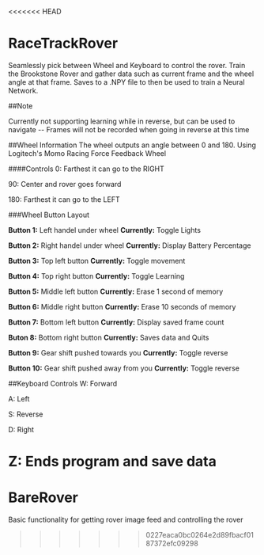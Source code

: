 <<<<<<< HEAD
# RaceTrackRover

Seamlessly pick between Wheel and Keyboard to control the rover. Train the Brookstone Rover and gather data such as current frame and the wheel angle at that frame. Saves to a .NPY file to then be used to train a Neural Network.


##Note

Currently not supporting learning while in reverse, but can be used to navigate -- Frames will not be recorded when going in reverse at this time


##Wheel Information
The wheel outputs an angle between 0 and 180. Using Logitech's Momo Racing Force Feedback Wheel


####Controls
0: Farthest it can go to the RIGHT

90: Center and rover goes forward

180: Farthest it can go to the LEFT


###Wheel Button Layout

**Button 1:** Left handel under wheel
**Currently:** Toggle Lights

**Button 2:** Right handel under wheel
**Currently:** Display Battery Percentage

**Button 3:** Top left button
**Currently:** Toggle movement

**Button 4:** Top right button
**Currently:** Toggle Learning

**Button 5:** Middle left button
**Currently:** Erase 1 second of memory

**Button 6:** Middle right button
**Currently:** Erase 10 seconds of memory

**Button 7:** Bottom left button
**Currently:** Display saved frame count

**Buton 8:** Bottom right button
**Currently:** Saves data and Quits

**Button 9:** Gear shift pushed towards you
**Currently:** Toggle reverse

**Button 10:** Gear shift pushed away from you
**Currently:** Toggle reverse


##Keyboard Controls
  W: Forward

  A: Left

  S: Reverse

  D: Right

  Z: Ends program and save data
=======
# BareRover
Basic functionality for getting rover image feed and controlling the rover
>>>>>>> 0227eaca0bc0264e2d89fbacf0187372efc09298
